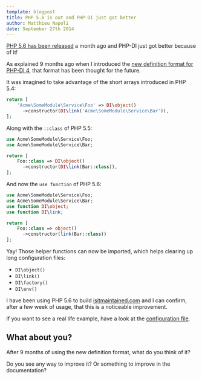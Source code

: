 ```yaml
---
template: blogpost
title: PHP 5.6 is out and PHP-DI just got better
author: Matthieu Napoli
date: September 27th 2014
---
```


[PHP 5.6 has been released](http://php.net/manual/en/migration56.new-features.php) a month ago and
PHP-DI just got better because of it!

As explained 9 months ago when I introduced the [new definition format for PHP-DI 4](06-php-di-4-0-new-definitions.md),
that format has been thought for the future.

It was imagined to take advantage of the short arrays introduced in PHP 5.4:

```php
return [
    'Acme\SomeModule\Service\Foo' => DI\object()
      ->constructor(DI\link('Acme\SomeModule\Service\Bar')),
];
```

Along with the `::class` of PHP 5.5:

```php
use Acme\SomeModule\Service\Foo;
use Acme\SomeModule\Service\Bar;

return [
    Foo::class => DI\object()
      ->constructor(DI\link(Bar::class)),
];
```

And now the `use function` of PHP 5.6:

```php
use Acme\SomeModule\Service\Foo;
use Acme\SomeModule\Service\Bar;
use function DI\object;
use function DI\link;

return [
    Foo::class => object()
      ->constructor(link(Bar::class))
];
```

Yay! Those helper functions can now be imported, which helps clearing up long configuration files:

- `DI\object()`
- `DI\link()`
- `DI\factory()`
- `DI\env()`

I have been using PHP 5.6 to build [isitmaintained.com](http://isitmaintained.com/) and I can
confirm, after a few week of usage, that this is a noticeable improvement.

If you want to see a real life example, have a look at the [configuration file](https://github.com/mnapoli/IsItMaintained/blob/master/app/config/config.php).

## What about you?

After 9 months of using the new definition format, what do you think of it?

Do you see any way to improve it? Or something to improve in the documentation?
